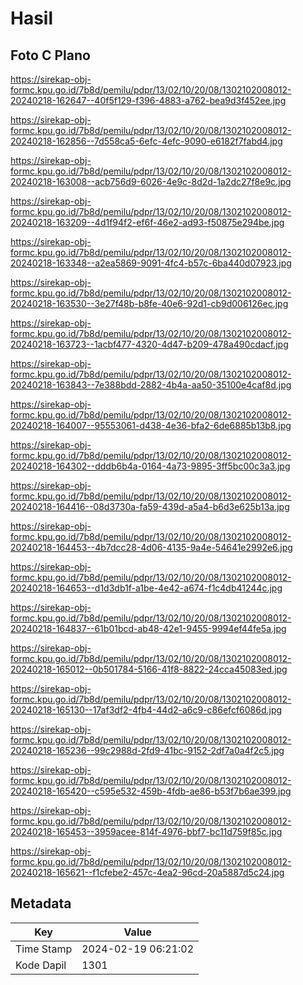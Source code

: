 # Hasil

## Foto C Plano

https://sirekap-obj-formc.kpu.go.id/7b8d/pemilu/pdpr/13/02/10/20/08/1302102008012-20240218-162647--40f5f129-f396-4883-a762-bea9d3f452ee.jpg

https://sirekap-obj-formc.kpu.go.id/7b8d/pemilu/pdpr/13/02/10/20/08/1302102008012-20240218-162856--7d558ca5-6efc-4efc-9090-e6182f7fabd4.jpg

https://sirekap-obj-formc.kpu.go.id/7b8d/pemilu/pdpr/13/02/10/20/08/1302102008012-20240218-163008--acb756d9-6026-4e9c-8d2d-1a2dc27f8e9c.jpg

https://sirekap-obj-formc.kpu.go.id/7b8d/pemilu/pdpr/13/02/10/20/08/1302102008012-20240218-163209--4d1f94f2-ef6f-46e2-ad93-f50875e294be.jpg

https://sirekap-obj-formc.kpu.go.id/7b8d/pemilu/pdpr/13/02/10/20/08/1302102008012-20240218-163348--a2ea5869-9091-4fc4-b57c-6ba440d07923.jpg

https://sirekap-obj-formc.kpu.go.id/7b8d/pemilu/pdpr/13/02/10/20/08/1302102008012-20240218-163530--3e27f48b-b8fe-40e6-92d1-cb9d006126ec.jpg

https://sirekap-obj-formc.kpu.go.id/7b8d/pemilu/pdpr/13/02/10/20/08/1302102008012-20240218-163723--1acbf477-4320-4d47-b209-478a490cdacf.jpg

https://sirekap-obj-formc.kpu.go.id/7b8d/pemilu/pdpr/13/02/10/20/08/1302102008012-20240218-163843--7e388bdd-2882-4b4a-aa50-35100e4caf8d.jpg

https://sirekap-obj-formc.kpu.go.id/7b8d/pemilu/pdpr/13/02/10/20/08/1302102008012-20240218-164007--95553061-d438-4e36-bfa2-6de6885b13b8.jpg

https://sirekap-obj-formc.kpu.go.id/7b8d/pemilu/pdpr/13/02/10/20/08/1302102008012-20240218-164302--dddb6b4a-0164-4a73-9895-3ff5bc00c3a3.jpg

https://sirekap-obj-formc.kpu.go.id/7b8d/pemilu/pdpr/13/02/10/20/08/1302102008012-20240218-164416--08d3730a-fa59-439d-a5a4-b6d3e625b13a.jpg

https://sirekap-obj-formc.kpu.go.id/7b8d/pemilu/pdpr/13/02/10/20/08/1302102008012-20240218-164453--4b7dcc28-4d06-4135-9a4e-54641e2992e6.jpg

https://sirekap-obj-formc.kpu.go.id/7b8d/pemilu/pdpr/13/02/10/20/08/1302102008012-20240218-164653--d1d3db1f-a1be-4e42-a674-f1c4db41244c.jpg

https://sirekap-obj-formc.kpu.go.id/7b8d/pemilu/pdpr/13/02/10/20/08/1302102008012-20240218-164837--61b01bcd-ab48-42e1-9455-9994ef44fe5a.jpg

https://sirekap-obj-formc.kpu.go.id/7b8d/pemilu/pdpr/13/02/10/20/08/1302102008012-20240218-165012--0b501784-5166-41f8-8822-24cca45083ed.jpg

https://sirekap-obj-formc.kpu.go.id/7b8d/pemilu/pdpr/13/02/10/20/08/1302102008012-20240218-165130--17af3df2-4fb4-44d2-a6c9-c86efcf6086d.jpg

https://sirekap-obj-formc.kpu.go.id/7b8d/pemilu/pdpr/13/02/10/20/08/1302102008012-20240218-165236--99c2988d-2fd9-41bc-9152-2df7a0a4f2c5.jpg

https://sirekap-obj-formc.kpu.go.id/7b8d/pemilu/pdpr/13/02/10/20/08/1302102008012-20240218-165420--c595e532-459b-4fdb-ae86-b53f7b6ae399.jpg

https://sirekap-obj-formc.kpu.go.id/7b8d/pemilu/pdpr/13/02/10/20/08/1302102008012-20240218-165453--3959acee-814f-4976-bbf7-bc11d759f85c.jpg

https://sirekap-obj-formc.kpu.go.id/7b8d/pemilu/pdpr/13/02/10/20/08/1302102008012-20240218-165621--f1cfebe2-457c-4ea2-96cd-20a5887d5c24.jpg


## Metadata

| Key        | Value               |
| ---------- | ------------------- |
| Time Stamp | 2024-02-19 06:21:02 |
| Kode Dapil | 1301                |



